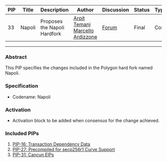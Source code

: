 | PIP | Title          | Description                | Author                                                                    | Discussion                                                               | Status      | Type                                     | Date                  |
|-----|----------------|----------------------------|---------------------------------------------------------------------------|--------------------------------------------------------------------------|-------------|------------------------------------------|-----------------------|
| 33 | Napoli | Proposes the Napoli Hardfork | [Arpit Temani](https://github.com/temaniarpit27) [Marcello Ardizzone](https://github.com/marcello33)      | [Forum]() | Final | Core | 2024-01-11
---

### Abstract

This PIP specifies the changes included in the Polygon hard fork named Napoli.

### Specification

- Codename: Napoli

### Activation

- Activation block to be added when consensus for the change achieved.

### Included PIPs

1. [PIP-16: Transaction Dependency Data](https://github.com/maticnetwork/Polygon-Improvement-Proposals/blob/main/PIPs/PIP-16.md)
2. [PIP-27: Precompiled for secp256r1 Curve Support](https://github.com/maticnetwork/Polygon-Improvement-Proposals/blob/main/PIPs/PIP-27.md)
3. [PIP-31: Cancun EIPs](https://github.com/maticnetwork/Polygon-Improvement-Proposals/blob/main/PIPs/PIP-31.md)
